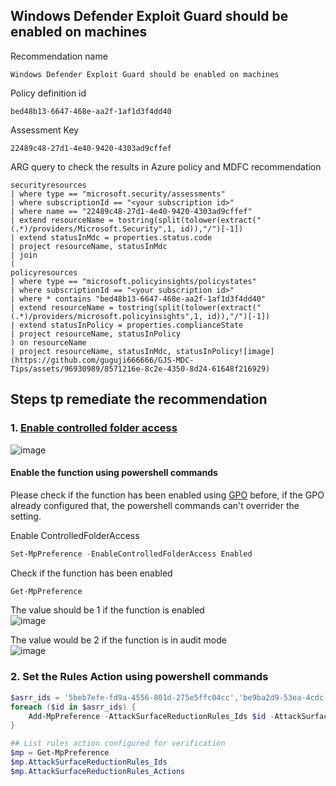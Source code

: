 ## Windows Defender Exploit Guard should be enabled on machines

Recommendation name
```
Windows Defender Exploit Guard should be enabled on machines
```
Policy definition id
```
bed48b13-6647-468e-aa2f-1af1d3f4dd40
```
Assessment Key
```
22489c48-27d1-4e40-9420-4303ad9cffef
```

ARG query to check the results in Azure policy and MDFC recommendation
```kusto
securityresources
| where type == "microsoft.security/assessments"
| where subscriptionId == "<your subscription id>"
| where name == "22489c48-27d1-4e40-9420-4303ad9cffef" 
| extend resourceName = tostring(split(tolower(extract("(.*)/providers/Microsoft.Security",1, id)),"/")[-1])
| extend statusInMdc = properties.status.code
| project resourceName, statusInMdc
| join
(
policyresources
| where type == "microsoft.policyinsights/policystates"
| where subscriptionId == "<your subscription id>"
| where * contains "bed48b13-6647-468e-aa2f-1af1d3f4dd40"
| extend resourceName = tostring(split(tolower(extract("(.*)/providers/microsoft.policyinsights",1, id)),"/")[-1])
| extend statusInPolicy = properties.complianceState
| project resourceName, statusInPolicy
) on resourceName
| project resourceName, statusInMdc, statusInPolicy![image](https://github.com/guguji666666/GJS-MDC-Tips/assets/96930989/8571216e-8c2e-4350-8d24-61648f216929)
```

## Steps tp remediate the recommendation
### 1. [Enable controlled folder access](https://learn.microsoft.com/en-us/microsoft-365/security/defender-endpoint/enable-controlled-folders?view=o365-worldwide)
![image](https://github.com/guguji666666/GJS-MDC-Tips/assets/96930989/53bccbb5-d5df-49d8-8c3a-e932f2f095cf)

#### Enable the function using powershell commands

Please check if the function has been enabled using [GPO](https://learn.microsoft.com/en-us/microsoft-365/security/defender-endpoint/enable-controlled-folders?view=o365-worldwide#group-policy) before, if the GPO already configured that, the powershell commands can't overrider the setting.

Enable ControlledFolderAccess
```powershell
Set-MpPreference -EnableControlledFolderAccess Enabled
```

Check if the function has been enabled
```powershell
Get-MpPreference
```

The value should be 1 if the function is enabled <br>
![image](https://github.com/guguji666666/GJS-MDC-Tips/assets/96930989/0ad8088e-14b8-4266-881a-6dfd09269b7b)

The value would be 2 if the function is in audit mode <br>
![image](https://github.com/guguji666666/GJS-MDC-Tips/assets/96930989/721e475f-0fd5-463b-8f54-078016cc99bd)

### 2. Set the Rules Action using powershell commands
```powershell
$asrr_ids = '5beb7efe-fd9a-4556-801d-275e5ffc04cc','be9ba2d9-53ea-4cdc-84e5-9b1eeee46550','b2b3f03d-6a65-4f7b-a9c7-1c7ef74a9ba4','92e97fa1-2edf-4476-bdd6-9dd0b4dddc7b','d4f940ab-401b-4efc-aadc-ad5f3c50688a','7674ba52-37eb-4a4f-a9a1-f0f9a1619a2c','d3e037e1-3eb8-44c8-a917-57927947596d','3b576869-a4ec-4529-8536-b80a7769e899', 'b7efe-fd9a-4556-801d-275e5ffc04', '9e6c4e1f-7d60-472f-ba1a-a39ef669e4b2', '26190899-1602-49e8-8b27-eb1d0a1ce869'
foreach ($id in $asrr_ids) { 
    Add-MpPreference -AttackSurfaceReductionRules_Ids $id -AttackSurfaceReductionRules_Actions Enabled
}
```

```powershell
## List rules action configured for verification
$mp = Get-MpPreference
$mp.AttackSurfaceReductionRules_Ids
$mp.AttackSurfaceReductionRules_Actions
```



